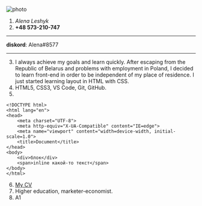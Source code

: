 ![photo](../photo_2022-06-03_21-36-43.jpg "My photo")
1. *Alena Leshyk*
2. **+48 573-210-747** 
************
**diskord**: Alena#8577
************
3. I always achieve my goals and learn quickly. After escaping from the Republic of Belarus and problems with employment in Poland, I decided to learn front-end in order to be independent of my place of residence.
I just started learning layout in HTML with CSS.
4. HTML5, CSS3, VS Code, Git, GitHub.
5. 
```
<!DOCTYPE html>
<html lang="en">
<head>
    <meta charset="UTF-8">
    <meta http-equiv="X-UA-Compatible" content="IE=edge">
    <meta name="viewport" content="width=device-width, initial-scale=1.0">
    <title>Document</title>
</head>
<body>
    <div>блок</div>
    <span>inline какой-то текст</span>
</body>
</html>
```
6. [My CV](https://github.com/Alenyszka/rsschool-cv/blob/gh-pages/cv.md "My CV")
7. Higher education, marketer-economist.
8. А1